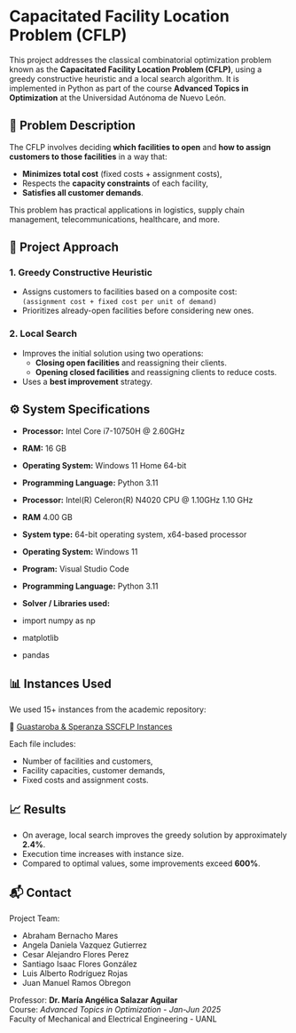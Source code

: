# Capacitated Facility Location Problem (CFLP)

This project addresses the classical combinatorial optimization problem known as the **Capacitated Facility Location Problem (CFLP)**, using a greedy constructive heuristic and a local search algorithm. It is implemented in Python as part of the course **Advanced Topics in Optimization** at the Universidad Autónoma de Nuevo León.

## 📌 Problem Description

The CFLP involves deciding **which facilities to open** and **how to assign customers to those facilities** in a way that:
- **Minimizes total cost** (fixed costs + assignment costs),
- Respects the **capacity constraints** of each facility,
- **Satisfies all customer demands**.

This problem has practical applications in logistics, supply chain management, telecommunications, healthcare, and more.

## 🧠 Project Approach

### 1. **Greedy Constructive Heuristic**
- Assigns customers to facilities based on a composite cost:  
  `(assignment cost + fixed cost per unit of demand)`
- Prioritizes already-open facilities before considering new ones.

### 2. **Local Search**
- Improves the initial solution using two operations:
  - **Closing open facilities** and reassigning their clients.
  - **Opening closed facilities** and reassigning clients to reduce costs.
- Uses a **best improvement** strategy.

## ⚙️ System Specifications

- **Processor:** Intel Core i7-10750H @ 2.60GHz 
- **RAM:** 16 GB  
- **Operating System:** Windows 11 Home 64-bit  
- **Programming Language:** Python 3.11
   
- **Processor:** Intel(R) Celeron(R) N4020 CPU @ 1.10GHz   1.10 GHz
- **RAM** 4.00 GB 
- **System type:** 64-bit operating system, x64-based processor
- **Operating System:** Windows 11
- **Program:** Visual Studio Code
- **Programming Language:**  Python 3.11

- **Solver / Libraries used:**
- import numpy as np
- matplotlib
- pandas  

## 📊 Instances Used

We used 15+ instances from the academic repository:

🔗 [Guastaroba & Speranza SSCFLP Instances](https://or-brescia.unibs.it/instances/instances_sscflp)

Each file includes:
- Number of facilities and customers,
- Facility capacities, customer demands,
- Fixed costs and assignment costs.

## 📈 Results

- On average, local search improves the greedy solution by approximately **2.4%**.
- Execution time increases with instance size.
- Compared to optimal values, some improvements exceed **600%**.

## 📬 Contact

Project Team:
- Abraham Bernacho Mares
- Angela Daniela Vazquez Gutierrez
- Cesar Alejandro Flores Perez
- Santiago Isaac Flores González
- Luis Alberto Rodríguez Rojas
- Juan Manuel Ramos Obregon

Professor: **Dr. María Angélica Salazar Aguilar**  
Course: *Advanced Topics in Optimization - Jan-Jun 2025*  
Faculty of Mechanical and Electrical Engineering - UANL
